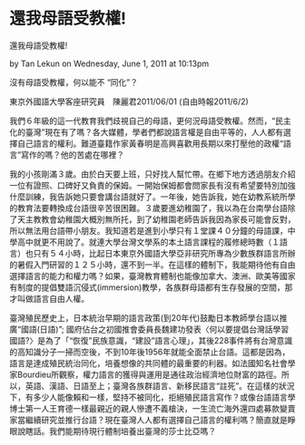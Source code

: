 # 還我母語受教權!

還我母語受教權!
 
by Tan Lekun on Wednesday, June 1, 2011 at 10:13pm
 
沒有母語受教權，何以能不 “同化”？
 
東京外國語大學客座研究員　陳麗君2011/06/01 (自由時報2011/6/2)
 
我們６年級的這一代教育我們歧視自己的母語，更何況母語受教權。然而，“民主化的臺灣”現在有了嗎？各大媒體，學者們都說語言權是自由平等的，人人都有選擇自己語言的權利。難道臺籍作家黃春明是高興喜歡用長期以來打壓他的政權“語言”寫作的嗎？他的苦處在哪裡？
 
我的小孩剛滿３歲。由於白天要上班，只好找人幫忙帶。在鄉下地方透過朋友介紹一位有證照、口碑好又負責的保姆。一開始保姆都會問家長有沒有希望要特別加強什麼訓練，我告訴她只要會講台語就好了。一年後，她告訴我，她在幼教系統所學的教育法要轉換成台語很辛苦很困難。３歲要進幼稚園了，我以為在台南學台語除了天主教教會幼稚園大概別無所托，到了幼稚園老師告訴我因為家長可能會反對，所以無法用台語帶小朋友。我知道若是進到小學只有１堂課４０分鐘的母語課，中學高中就更不用說了。就連大學台灣文學系的本土語言課程的履修總時數（１語言）也只有５４小時，比起日本東京外國語大學亞非研究所專為少數族群語言所辦的暑假入門研習的１２５小時，還不到一半。在這樣的體制下，我能期待他有自由選擇語言的能力和權力嗎？如果，臺灣教育體制也能像加拿大、澳洲、歐美等國家有制度的提倡雙語沉侵式(immersion)教學，各族群母語都有生存發展的空間，那才叫做語言自由人權。
 
  臺灣殖民歷史上，日本統治早期的語言政策(到20年代)鼓勵日本教師學台語以推廣“國語(日語)”; 國府佔台之初國推會委員長魏建功發表〈何以要提倡台灣話學習國語?〉是為了「“恢復”民族意識，“建設”語言心理」，其後228事件將有台灣意識的高知識分子一掃而空後，不到10年後1956年就能全面禁止台語。這都是因為，語言是達成殖民統治同化，培養想像的共同體的最重要的利器。如法國知名社會學家Bourdieu所觀察，權力語言的獲得與運用是通往政治經濟地位財富的路徑。所以，英語、漢語、日語至上；臺灣各族群語言、新移民語言“註死”。在這樣的狀況下，有多少人能像賴和一樣，堅持不被同化，拒絕殖民語言寫作？或像台語語言學博士第一人王育德一樣最親近的親人慘遭不義槍決，一生流亡海外還四處募款變賣家當繼續研究並推行台語？現在臺灣人人都有選擇自己語言的權利嗎？簡直就是睜眼說瞎話。我們能期待現行體制培養出臺灣的莎士比亞嗎？
